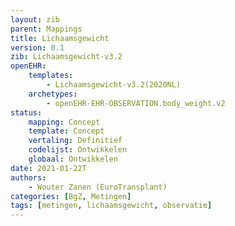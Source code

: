 ```yaml
---
layout: zib
parent: Mappings
title: Lichaamsgewicht
version: 0.1
zib: Lichaamsgewicht-v3.2
openEHR:
    templates: 
        - Lichaamsgewicht-v3.2(2020NL)
    archetypes: 
        - openEHR-EHR-OBSERVATION.body_weight.v2
status:
    mapping: Concept
    template: Concept
    vertaling: Definitief
    codelijst: Ontwikkelen
    globaal: Ontwikkelen
date: 2021-01-22T
authors:  
    - Wouter Zanen (EuroTransplant) 
categories: [BgZ, Metingen]
tags: [metingen, lichaamsgewicht, observatie]
---
```



